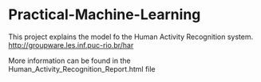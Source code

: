 # Practical-Machine-Learning
This project explains the model fo the Human Activity Recognition system.
http://groupware.les.inf.puc-rio.br/har

More information can be found in the Human_Activity_Recognition_Report.html file
